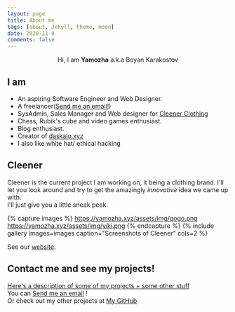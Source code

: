 ```yaml
---
layout: page
title: About me
tags: [about, Jekyll, theme, moon]
date: 2020-11-8
comments: false
---
```


<center>Hi, I am <b>Yamozha</b> a.k.a Boyan Karakostov</center>

## I am
* An aspiring Software Engineer and Web Designer.
* A freelancer([Send me an email!](mailto:boyan+freelance@bobokara.com))
* SysAdmin, Sales Manager and Web designer for [Cleener Clothing](https://cleener.xyz)
* Chess, Rubik's cube and video games enthusiast.  
* Blog enthusiast.
* Creator of [daskalo.xyz](https://github.com/yamozha/daskalo-xyz)
* I also like white hat/ ethical hacking  

## Cleener

Cleener is the current project I am working on, it being a clothing brand. I'll let you look around and try to get the amazingly *innovative* idea we came up with.  
I'll just give you a little sneak peek.


{% capture images %}
    https://yamozha.xyz/assets/img/gogo.png
	https://yamozha.xyz/assets/img/viki.png
{% endcapture %}
{% include gallery images=images caption="Screenshots of Cleener" cols=2 %}

See our [website](https://cleener.xyz).

## Contact me and see my projects!

[Here's a description of some of my projects + some other stuff](https://yamozha.xyz/interests.pdf)  
You can [Send me an email](mailto:boyan+freelance@bobokara.com) !  
Or check out my other projects at [My GitHub](https://github.com/yamozha)
